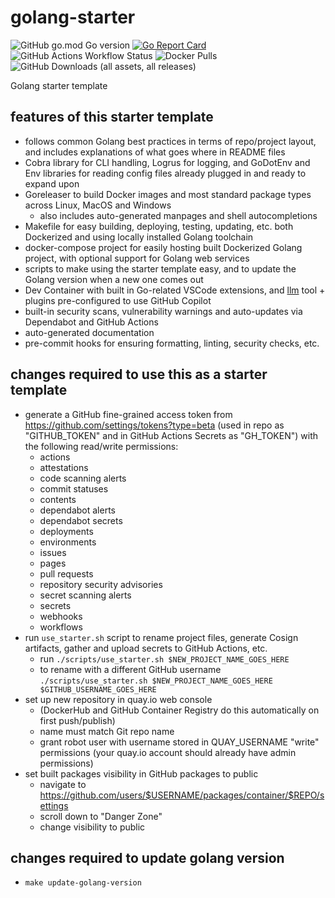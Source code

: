 # golang-starter

![GitHub go.mod Go version](https://img.shields.io/github/go-mod/go-version/toozej/golang-starter)
[![Go Report Card](https://goreportcard.com/badge/github.com/toozej/golang-starter)](https://goreportcard.com/report/github.com/toozej/golang-starter)
![GitHub Actions Workflow Status](https://img.shields.io/github/actions/workflow/status/toozej/golang-starter/cicd.yaml)
![Docker Pulls](https://img.shields.io/docker/pulls/toozej/golang-starter)
![GitHub Downloads (all assets, all releases)](https://img.shields.io/github/downloads/toozej/golang-starter/total)

Golang starter template

## features of this starter template
- follows common Golang best practices in terms of repo/project layout, and includes explanations of what goes where in README files
- Cobra library for CLI handling, Logrus for logging, and GoDotEnv and Env libraries for reading config files already plugged in and ready to expand upon
- Goreleaser to build Docker images and most standard package types across Linux, MacOS and Windows
    - also includes auto-generated manpages and shell autocompletions
- Makefile for easy building, deploying, testing, updating, etc. both Dockerized and using locally installed Golang toolchain
- docker-compose project for easily hosting built Dockerized Golang project, with optional support for Golang web services
- scripts to make using the starter template easy, and to update the Golang version when a new one comes out
- Dev Container with built in Go-related VSCode extensions, and [llm](https://llm.datasette.io/) tool + plugins pre-configured to use GitHub Copilot
- built-in security scans, vulnerability warnings and auto-updates via Dependabot and GitHub Actions
- auto-generated documentation
- pre-commit hooks for ensuring formatting, linting, security checks, etc.

## changes required to use this as a starter template
- generate a GitHub fine-grained access token from https://github.com/settings/tokens?type=beta (used in repo as "GITHUB_TOKEN" and in GitHub Actions Secrets as "GH_TOKEN") with the following read/write permissions:
    - actions
    - attestations
    - code scanning alerts
    - commit statuses
    - contents
    - dependabot alerts
    - dependabot secrets
    - deployments
    - environments
    - issues
    - pages
    - pull requests
    - repository security advisories
    - secret scanning alerts
    - secrets
    - webhooks
    - workflows
- run `use_starter.sh` script to rename project files, generate Cosign artifacts, gather and upload secrets to GitHub Actions, etc.
    - run `./scripts/use_starter.sh $NEW_PROJECT_NAME_GOES_HERE`
    - to rename with a different GitHub username `./scripts/use_starter.sh $NEW_PROJECT_NAME_GOES_HERE $GITHUB_USERNAME_GOES_HERE`
- set up new repository in quay.io web console
    - (DockerHub and GitHub Container Registry do this automatically on first push/publish)
    - name must match Git repo name
    - grant robot user with username stored in QUAY_USERNAME "write" permissions (your quay.io account should already have admin permissions)
- set built packages visibility in GitHub packages to public
    - navigate to https://github.com/users/$USERNAME/packages/container/$REPO/settings
    - scroll down to "Danger Zone"
    - change visibility to public

## changes required to update golang version
- `make update-golang-version`
